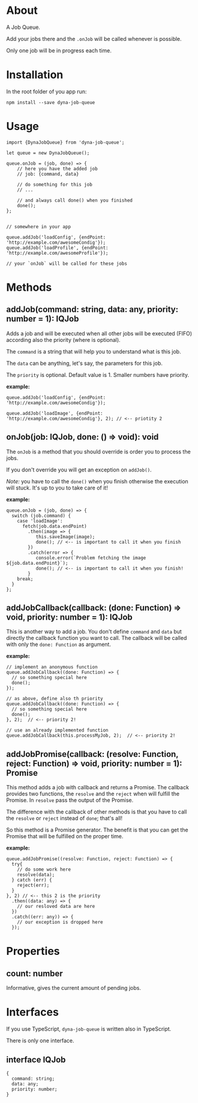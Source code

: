 # About

A Job Queue. 

Add your jobs there and the `.onJob` will be called whenever is possible.

Only one job will be in progress each time.

# Installation

In the root folder of you app run: 

`npm install --save dyna-job-queue`

# Usage

```
import {DynaJobQueue} from 'dyna-job-queue';

let queue = new DynaJobQueue();

queue.onJob = (job, done) => {
    // here you have the added job
    // job: {command, data} 
	
    // do something for this job
    // ...
	
    // and always call done() when you finished
    done();  
};


// somewhere in your app

queue.addJob('loadConfig', {endPoint: 'http://example.com/awesomeCondig'});
queue.addJob('loadProfile', {endPoint: 'http://example.com/awesomeProfile'});

// your `onJob` will be called for these jobs

```

# Methods

## addJob(command: string, data: any, priority: number = 1): IQJob

Adds a job and will be executed when all other jobs will be executed (FIFO) according also the priority (where is optional).

The `command` is a string that will help you to understand what is this job.

The `data` can be anything, let's say, the parameters for this job.

The `priority` is optional. Default value is 1. Smaller numbers have priority.

**example:**

```
queue.addJob('loadConfig', {endPoint: 'http://example.com/awesomeCondig'});

queue.addJob('loadImage', {endPoint: 'http://example.com/awesomeCondig'}, 2); // <-- priotity 2

```

## onJob(job: IQJob, done: () => void): void

The `onJob` is a method that you should override is order you to process the jobs.

If you don't override you will get an exception on `addJob()`.

*Note:* you have to call the `done()` when you finish otherwise the execution will stuck. It's up to you to take care of it!  

**example:**

```
queue.onJob = (job, done) => {
  switch (job.command) {
    case 'loadImage':
      fetch(job.data.endPoint)
        .then(image => {
           this.saveImage(image);
           done(); // <-- is important to call it when you finish
        })
        .catch(error => {
           console.error(`Problem fetching the image ${job.data.endPoint}`);
           done(); // <-- is important to call it when you finish!
        }
    break;
  }
};

```

## addJobCallback(callback: (done: Function) => void, priority: number = 1): IQJob

This is another way to add a job. You don't define `command` and `data` but directly the callback function you want to call. The callback will be called with only the `done: Function` as argument.

**example:**

```
// implement an anonymous function
queue.addJobCallback((done: Function) => {
  // so something special here
  done();
});

// as above, define also th priority
queue.addJobCallback((done: Function) => {
  // so something special here
  done();
}, 2);  // <-- priority 2!

// use an already implemented function
queue.addJobCallback(this.processMyJob, 2);  // <-- priority 2!
```

## addJobPromise(callback: (resolve: Function, reject: Function) => void, priority: number = 1): Promise<any>

This method adds a job with callback and returns a Promise. The callback provides two functions, the `resolve` and the `reject` when will fulfill the Promise. In `resolve` pass the output of the Promise.

The difference with the callback of other methods is that you have to call the `resolve` or `reject` instead of `done`; that's all!  

So this method is a Promise generator. The benefit is that you can get the Promise that will be fulfilled on the proper time.
 
**example:**

```
queue.addJobPromise((resolve: Function, reject: Function) => {
  try{
    // do some work here
    resolve(data);    
  } catch (err) {
    reject(err);
  }
}, 2) // <-- this 2 is the priority
  .then((data: any) => {
    // our resloved data are here
  })
  .catch((err: any)) => {
    // our exception is dropped here
  });
```


# Properties

## count: number

Informative, gives the current amount of pending jobs.

# Interfaces

If you use TypeScript, `dyna-job-queue` is written also in TypeScript.

There is only one interface.

## interface IQJob 

```
{
  command: string;
  data: any;
  priority: number;
}
```
